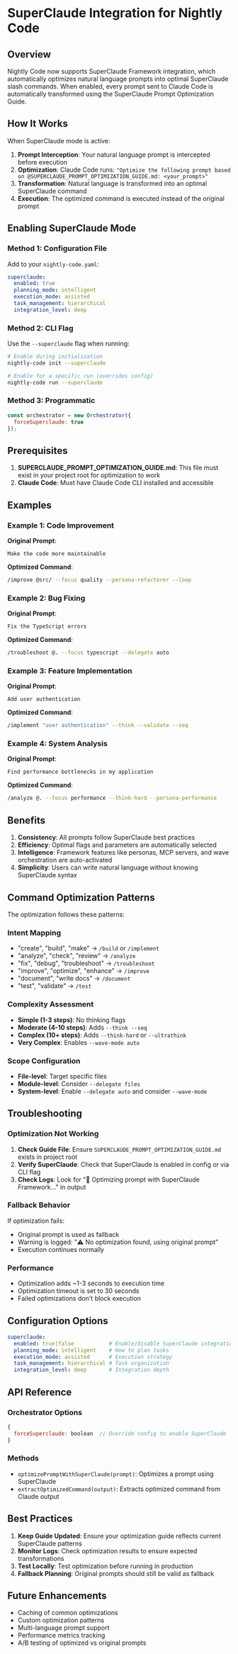 # SuperClaude Integration for Nightly Code

## Overview

Nightly Code now supports SuperClaude Framework integration, which automatically optimizes natural language prompts into optimal SuperClaude slash commands. When enabled, every prompt sent to Claude Code is automatically transformed using the SuperClaude Prompt Optimization Guide.

## How It Works

When SuperClaude mode is active:

1. **Prompt Interception**: Your natural language prompt is intercepted before execution
2. **Optimization**: Claude Code runs: `"Optimize the following prompt based on @SUPERCLAUDE_PROMPT_OPTIMIZATION_GUIDE.md: <your_prompt>"`
3. **Transformation**: Natural language is transformed into an optimal SuperClaude command
4. **Execution**: The optimized command is executed instead of the original prompt

## Enabling SuperClaude Mode

### Method 1: Configuration File

Add to your `nightly-code.yaml`:

```yaml
superclaude:
  enabled: true
  planning_mode: intelligent
  execution_mode: assisted
  task_management: hierarchical
  integration_level: deep
```

### Method 2: CLI Flag

Use the `--superclaude` flag when running:

```bash
# Enable during initialization
nightly-code init --superclaude

# Enable for a specific run (overrides config)
nightly-code run --superclaude
```

### Method 3: Programmatic

```javascript
const orchestrator = new Orchestrator({
  forceSuperclaude: true
});
```

## Prerequisites

1. **SUPERCLAUDE_PROMPT_OPTIMIZATION_GUIDE.md**: This file must exist in your project root for optimization to work
2. **Claude Code**: Must have Claude Code CLI installed and accessible

## Examples

### Example 1: Code Improvement

**Original Prompt**:
```
Make the code more maintainable
```

**Optimized Command**:
```bash
/improve @src/ --focus quality --persona-refactorer --loop
```

### Example 2: Bug Fixing

**Original Prompt**:
```
Fix the TypeScript errors
```

**Optimized Command**:
```bash
/troubleshoot @. --focus typescript --delegate auto
```

### Example 3: Feature Implementation

**Original Prompt**:
```
Add user authentication
```

**Optimized Command**:
```bash
/implement "user authentication" --think --validate --seq
```

### Example 4: System Analysis

**Original Prompt**:
```
Find performance bottlenecks in my application
```

**Optimized Command**:
```bash
/analyze @. --focus performance --think-hard --persona-performance
```

## Benefits

1. **Consistency**: All prompts follow SuperClaude best practices
2. **Efficiency**: Optimal flags and parameters are automatically selected
3. **Intelligence**: Framework features like personas, MCP servers, and wave orchestration are auto-activated
4. **Simplicity**: Users can write natural language without knowing SuperClaude syntax

## Command Optimization Patterns

The optimization follows these patterns:

### Intent Mapping
- "create", "build", "make" → `/build` or `/implement`
- "analyze", "check", "review" → `/analyze`
- "fix", "debug", "troubleshoot" → `/troubleshoot`
- "improve", "optimize", "enhance" → `/improve`
- "document", "write docs" → `/document`
- "test", "validate" → `/test`

### Complexity Assessment
- **Simple (1-3 steps)**: No thinking flags
- **Moderate (4-10 steps)**: Adds `--think --seq`
- **Complex (10+ steps)**: Adds `--think-hard` or `--ultrathink`
- **Very Complex**: Enables `--wave-mode auto`

### Scope Configuration
- **File-level**: Target specific files
- **Module-level**: Consider `--delegate files`
- **System-level**: Enable `--delegate auto` and consider `--wave-mode`

## Troubleshooting

### Optimization Not Working

1. **Check Guide File**: Ensure `SUPERCLAUDE_PROMPT_OPTIMIZATION_GUIDE.md` exists in project root
2. **Verify SuperClaude**: Check that SuperClaude is enabled in config or via CLI flag
3. **Check Logs**: Look for "🧠 Optimizing prompt with SuperClaude Framework..." in output

### Fallback Behavior

If optimization fails:
- Original prompt is used as fallback
- Warning is logged: "⚠️ No optimization found, using original prompt"
- Execution continues normally

### Performance

- Optimization adds ~1-3 seconds to execution time
- Optimization timeout is set to 30 seconds
- Failed optimizations don't block execution

## Configuration Options

```yaml
superclaude:
  enabled: true|false           # Enable/disable SuperClaude integration
  planning_mode: intelligent    # How to plan tasks
  execution_mode: assisted      # Execution strategy
  task_management: hierarchical # Task organization
  integration_level: deep       # Integration depth
```

## API Reference

### Orchestrator Options

```javascript
{
  forceSuperclaude: boolean  // Override config to enable SuperClaude
}
```

### Methods

- `optimizePromptWithSuperClaude(prompt)`: Optimizes a prompt using SuperClaude
- `extractOptimizedCommand(output)`: Extracts optimized command from Claude output

## Best Practices

1. **Keep Guide Updated**: Ensure your optimization guide reflects current SuperClaude patterns
2. **Monitor Logs**: Check optimization results to ensure expected transformations
3. **Test Locally**: Test optimization before running in production
4. **Fallback Planning**: Original prompts should still be valid as fallback

## Future Enhancements

- Caching of common optimizations
- Custom optimization patterns
- Multi-language prompt support
- Performance metrics tracking
- A/B testing of optimized vs original prompts